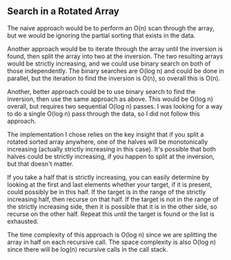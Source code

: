 ## Search in a Rotated Array

The naive approach would be to perform an O(n) scan through the array, but we would be ignoring the partial sorting that exists in the data.

Another approach would be to iterate through the array until the inversion is found, then split the array into two at the inversion. The two resulting arrays would be strictly increasing, and we could use binary search on both of those independently. The binary searches are O(log n) and could be done in parallel, but the iteration to find the inversion is O(n), so overall this is O(n).

Another, better approach could be to use binary search to find the inversion, then use the same approach as above. This would be O(log n) overall, but requires two sequential O(log n) passes. I was looking for a way to do a single O(log n) pass through the data, so I did not follow this approach.

The implementation I chose relies on the key insight that if you split a rotated sorted array anywhere, one of the halves will be monotonically increasing (actually strictly increasing in this case). It's possible that both halves could be strictly increasing, if you happen to split at the inversion, but that doesn't matter.

If you take a half that is strictly increasing, you can easily determine by looking at the first and last elements whether your target, if it is present, could possibly be in this half. If the target is in the range of the strictly increasing half, then recurse on that half. If the target is not in the range of the strictly increasing side, then it is possible that it is in the other side, so recurse on the other half. Repeat this until the target is found or the list is exhausted.

The time complexity of this approach is O(log n) since we are splitting the array in half on each recursive call. The space complexity is also O(log n) since there will be log(n) recursive calls in the call stack.